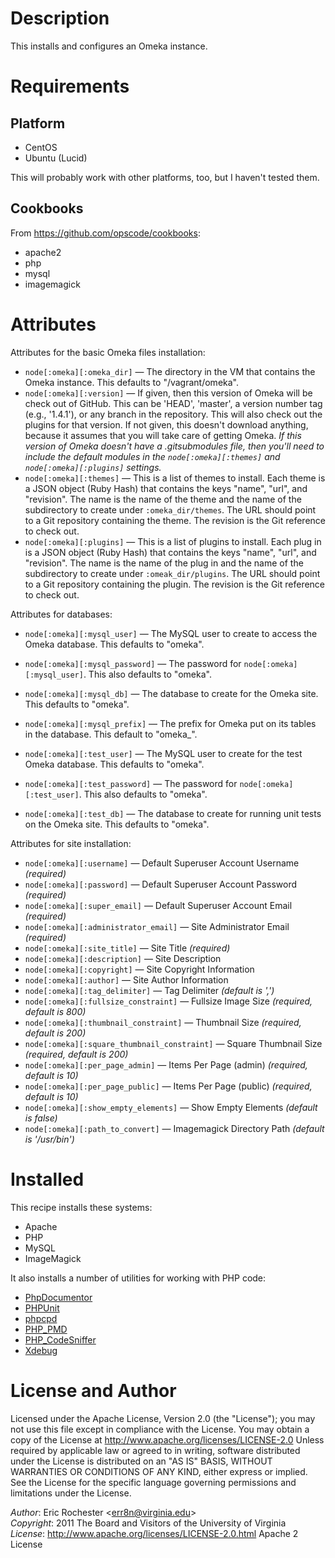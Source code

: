 
# Description

This installs and configures an Omeka instance.

# Requirements

## Platform

 * CentOS
 * Ubuntu (Lucid)

This will probably work with other platforms, too, but I haven't tested them.

## Cookbooks

From https://github.com/opscode/cookbooks:

 * apache2
 * php
 * mysql
 * imagemagick

# Attributes

Attributes for the basic Omeka files installation:

 * `node[:omeka][:omeka_dir]` — The directory in the VM that contains the Omeka
   instance. This defaults to "/vagrant/omeka".
 * `node[:omeka][:version]` — If given, then this version of Omeka will be
   check out of GitHub. This can be 'HEAD', 'master', a version number tag
   (e.g., '1.4.1'), or any branch in the repository. This will also check out
   the plugins for that version. If not given, this doesn't download anything,
   because it assumes that you will take care of getting Omeka. *If this
   version of Omeka doesn't have a .gitsubmodules file, then you'll need to
   include the default modules in the `node[:omeka][:themes]` and
   `node[:omeka][:plugins]` settings.*
 * `node[:omeka][:themes]` — This is a list of themes to install. Each theme is
   a JSON object (Ruby Hash) that contains the keys "name", "url", and
   "revision". The name is the name of the theme and the name of the
   subdirectory to create under `:omeka_dir/themes`. The URL should point to a
   Git repository containing the theme. The revision is the Git reference to
   check out.
 * `node[:omeka][:plugins]` — This is a list of plugins to install. Each plug
   in is a JSON object (Ruby Hash) that contains the keys "name", "url", and
   "revision". The name is the name of the plug in and the name of the
   subdirectory to create under `:omeak_dir/plugins`. The URL should point to a
   Git repository containing the plugin. The revision is the Git reference to
   check out.

Attributes for databases:

 * `node[:omeka][:mysql_user]` — The MySQL user to create to access the Omeka
   database. This defaults to "omeka".
 * `node[:omeka][:mysql_password]` — The password for
   `node[:omeka][:mysql_user]`. This also defaults to "omeka".
 * `node[:omeka][:mysql_db]` — The database to create for the Omeka site. This
   defaults to "omeka".
 * `node[:omeka][:mysql_prefix]` — The prefix for Omeka put on its tables in
   the database. This default to "omeka_".

 * `node[:omeka][:test_user]` — The MySQL user to create for the test Omeka
   database. This defaults to "omeka".
 * `node[:omeka][:test_password]` — The password for
   `node[:omeka][:test_user]`. This also defaults to "omeka".
 * `node[:omeka][:test_db]` — The database to create for running unit tests on
   the Omeka site. This defaults to "omeka".

Attributes for site installation:

 * `node[:omeka][:username]` — Default Superuser Account Username *(required)*
 * `node[:omeka][:password]` — Default Superuser Account Password *(required)*
 * `node[:omeka][:super_email]` — Default Superuser Account Email *(required)*
 * `node[:omeka][:administrator_email]` — Site Administrator Email *(required)*
 * `node[:omeka][:site_title]` — Site Title *(required)*
 * `node[:omeka][:description]` — Site Description
 * `node[:omeka][:copyright]` — Site Copyright Information
 * `node[:omeka][:author]` — Site Author Information
 * `node[:omeka][:tag_delimiter]` — Tag Delimiter *(default is ',')*
 * `node[:omeka][:fullsize_constraint]` — Fullsize Image Size *(required,
   default is 800)*
 * `node[:omeka][:thumbnail_constraint]` — Thumbnail Size *(required, default
   is 200)*
 * `node[:omeka][:square_thumbnail_constraint]` — Square Thumbnail Size
   *(required, default is 200)*
 * `node[:omeka][:per_page_admin]` — Items Per Page (admin) *(required, default
   is 10)*
 * `node[:omeka][:per_page_public]` — Items Per Page (public) *(required,
   default is 10)*
 * `node[:omeka][:show_empty_elements]` — Show Empty Elements *(default is
   false)*
 * `node[:omeka][:path_to_convert]` — Imagemagick Directory Path *(default is
   '/usr/bin')*

# Installed

This recipe installs these systems:

 * Apache
 * PHP
 * MySQL
 * ImageMagick

It also installs a number of utilities for working with PHP code:

 * [PhpDocumentor](http://www.phpdoc.org/)
 * [PHPUnit](https://github.com/sebastianbergmann/phpunit/)
 * [phpcpd](https://github.com/sebastianbergmann/phpcpd/)
 * [PHP_PMD](http://phpmd.org/)
 * [PHP_CodeSniffer](http://pear.php.net/package/PHP_CodeSniffer/redirected)
 * [Xdebug](http://xdebug.org/)

# License and Author

Licensed under the Apache License, Version 2.0 (the "License"); you may not
use this file except in compliance with the License. You may obtain a copy of
the License at http://www.apache.org/licenses/LICENSE-2.0 Unless required by
applicable law or agreed to in writing, software distributed under the
License is distributed on an "AS IS" BASIS, WITHOUT WARRANTIES OR CONDITIONS
OF ANY KIND, either express or implied. See the License for the specific
language governing permissions and limitations under the License.

*Author*:      Eric Rochester <[err8n@virginia.edu](mailto:err8n@virginia.edu)> <br />
*Copyright*:   2011 The Board and Visitors of the University of Virginia <br />
*License*:     http://www.apache.org/licenses/LICENSE-2.0.html Apache 2 License <br />

